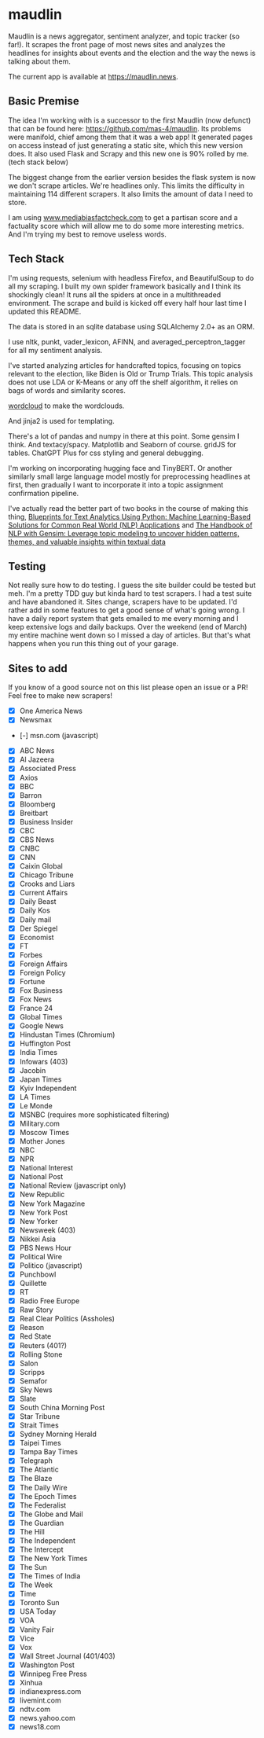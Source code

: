 # maudlin

Maudlin is a news aggregator, sentiment analyzer, and topic tracker (so far!). It scrapes the front page of most news sites and analyzes the headlines for insights about events and the election and the way the news is talking about them.

The current app is available at https://maudlin.news.

## Basic Premise

The idea I'm working with is a successor to the first Maudlin (now defunct) that can be found here: https://github.com/mas-4/maudlin. Its problems were manifold, chief among them that it was a web app! It generated pages on access instead of just generating a static site, which this new version does. It also used Flask and Scrapy and this new one is 90% rolled by me. (tech stack below)

The biggest change from the earlier version besides the flask system is now we don't scrape articles. We're headlines only. This limits the difficulty in maintaining 114 different scrapers. It also limits the amount of data I need to store.

I am using www.mediabiasfactcheck.com to get a partisan score and a factuality score which will allow me to do some more interesting metrics. And I'm trying my best to remove useless words.

## Tech Stack

I'm using requests, selenium with headless Firefox, and BeautifulSoup to do all my scraping. I built my own spider framework basically and I think its shockingly clean! It runs all the spiders at once in a multithreaded environment. The scrape and build is kicked off every half hour last time I updated this README.

The data is stored in an sqlite database using SQLAlchemy 2.0+ as an ORM.

I use nltk, punkt, vader_lexicon, AFINN, and averaged_perceptron_tagger for all my sentiment analysis.

I've started analyzing articles for handcrafted topics, focusing on topics relevant to the election, like Biden is Old or Trump Trials. This topic analysis does not use LDA or K-Means or any off the shelf algorithm, it relies on bags of words and similarity scores.

[wordcloud](https://pypi.org/project/wordcloud/) to make the wordclouds.

And jinja2 is used for templating.

There's a lot of pandas and numpy in there at this point. Some gensim I think. And textacy/spacy. Matplotlib and Seaborn of course. gridJS for tables. ChatGPT Plus for css styling and general debugging.

I'm working on incorporating hugging face and TinyBERT. Or another similarly small large language model mostly for preprocessing headlines at first, then gradually I want to incorporate it into a topic assignment confirmation pipeline.

I've actually read the better part of two books in the course of making this thing, [Blueprints for Text Analytics Using Python: Machine Learning-Based Solutions for Common Real World (NLP) Applications](https://www.amazon.com/gp/product/149207408X/ref=ppx_yo_dt_b_search_asin_title?ie=UTF8&psc=1) and [The Handbook of NLP with Gensim: Leverage topic modeling to uncover hidden patterns, themes, and valuable insights within textual data
](https://www.amazon.com/gp/product/1803244941/ref=ppx_yo_dt_b_search_asin_title?ie=UTF8&psc=1)

## Testing

Not really sure how to do testing. I guess the site builder could be tested but meh. I'm a pretty TDD guy but kinda hard to test scrapers. I had a test suite and have abandoned it. Sites change, scrapers have to be updated. I'd rather add in some features to get a good sense of what's going wrong. I have a daily report system that gets emailed to me every morning and I keep extensive logs and daily backups. Over the weekend (end of March) my entire machine went down so I missed a day of articles. But that's what happens when you run this thing out of your garage.

## Sites to add

If you know of a good source not on this list please open an issue or a PR! Feel free to make new scrapers!

- [x] One America News
- [x] Newsmax
- [-] msn.com (javascript)
- [X] ABC News
- [X] Al Jazeera
- [X] Associated Press
- [X] Axios
- [X] BBC
- [X] Barron
- [X] Bloomberg
- [X] Breitbart
- [X] Business Insider
- [X] CBC
- [X] CBS News
- [X] CNBC
- [X] CNN
- [X] Caixin Global
- [X] Chicago Tribune
- [X] Crooks and Liars
- [X] Current Affairs
- [X] Daily Beast
- [X] Daily Kos
- [X] Daily mail
- [X] Der Spiegel
- [X] Economist
- [X] FT
- [X] Forbes
- [X] Foreign Affairs
- [X] Foreign Policy
- [X] Fortune
- [X] Fox Business
- [X] Fox News
- [X] France 24
- [X] Global Times
- [X] Google News
- [X] Hindustan Times (Chromium)
- [X] Huffington Post
- [X] India Times
- [X] Infowars (403)
- [X] Jacobin
- [X] Japan Times
- [X] Kyiv Independent
- [X] LA Times
- [X] Le Monde
- [X] MSNBC (requires more sophisticated filtering)
- [X] Military.com
- [X] Moscow Times
- [X] Mother Jones
- [X] NBC
- [X] NPR
- [X] National Interest
- [X] National Post
- [X] National Review (javascript only)
- [X] New Republic
- [X] New York Magazine
- [X] New York Post
- [X] New Yorker
- [X] Newsweek (403)
- [X] Nikkei Asia
- [X] PBS News Hour
- [X] Political Wire
- [X] Politico (javascript)
- [X] Punchbowl
- [X] Quillette
- [X] RT
- [X] Radio Free Europe
- [X] Raw Story
- [X] Real Clear Politics (Assholes)
- [X] Reason
- [X] Red State
- [X] Reuters (401?)
- [X] Rolling Stone
- [X] Salon
- [X] Scripps
- [X] Semafor
- [X] Sky News
- [X] Slate
- [X] South China Morning Post
- [X] Star Tribune
- [X] Strait Times
- [X] Sydney Morning Herald
- [X] Taipei Times
- [X] Tampa Bay Times
- [X] Telegraph
- [X] The Atlantic
- [X] The Blaze
- [X] The Daily Wire
- [X] The Epoch Times
- [X] The Federalist
- [X] The Globe and Mail
- [X] The Guardian
- [X] The Hill
- [X] The Independent
- [X] The Intercept
- [X] The New York Times
- [X] The Sun
- [X] The Times of India
- [X] The Week
- [X] Time
- [X] Toronto Sun
- [X] USA Today
- [X] VOA
- [X] Vanity Fair
- [X] Vice
- [X] Vox
- [X] Wall Street Journal (401/403)
- [X] Washington Post
- [X] Winnipeg Free Press
- [X] Xinhua
- [X] indianexpress.com
- [X] livemint.com
- [X] ndtv.com
- [X] news.yahoo.com
- [X] news18.com
